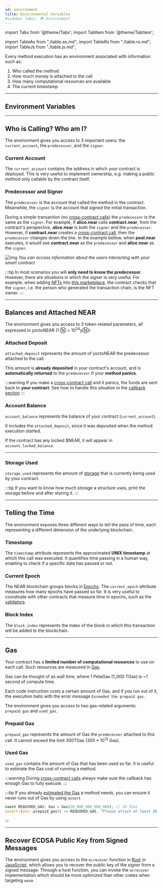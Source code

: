 ```yaml
---
id: environment
title: Environmental Variables
#sidebar_label: 🏞️ Environment
---
```


import Tabs from '@theme/Tabs';
import TabItem from '@theme/TabItem';

import TableAs from "./table.as.md";
import TableRs from "./table.rs.md";
import TableJs from "./table.js.md";

Every method execution has an environment associated with information such as:

1. Who called the method
2. How much money is attached to the call
3. How many computational resources are available
4. The current timestamp

---

## Environment Variables

<Tabs className="language-tabs" groupId="code-tabs">
  <TabItem value="🌐 JavaScript">
    <TableJs></TableJs>
  </TabItem>
  <TabItem value="🦀 Rust">
    <TableRs></TableRs>
  </TabItem>
  <TabItem value="🚀 AssemblyScript" >
    <TableAs></TableAs>
  </TabItem>
</Tabs>

---

## Who is Calling? Who am I?

The environment gives you access to 3 important users: the `current_account`, the `predecessor`, and the `signer`.

### Current Account

The `current_account` contains the address in which your contract is deployed. This is very useful to implement ownership, e.g. making a public method only callable by the contract itself.

### Predecessor and Signer

The `predecessor` is the account that called the method in the contract. Meanwhile, the `signer` is the account that _signed_ the initial transaction.

During a simple transaction (no [cross-contract calls](../crosscontract.md)) the `predecessor` is the same as the `signer`. For example, if **alice.near** calls **contract.near**, from the contract's perspective, **alice.near** is both the `signer` and the `predecessor`. However, if **contract.near** creates a [cross-contract call](../crosscontract.md), then the `predecessor` changes down the line. In the example bellow, when **pool.near** executes, it would see **contract.near** as the `predecessor` and **alice.near** as the `signer`.

![img](https://miro.medium.com/max/1400/1*LquSNOoRyXpITQF9ugsDpQ.png)
*You can access information about the users interacting with your smart contract*

:::tip
In most scenarios you will **only need to know the predecessor**. However, there are situations in which the signer is very useful. For example, when adding [NFTs](../../relevant-contracts/nft.md) into [this marketplace](https://github.com/near-examples/nft-tutorial/blob/7fb267b83899d1f65f1bceb71804430fab62c7a7/market-contract/src/nft_callbacks.rs#L42), the contract checks that the `signer`, i.e. the person who generated the transaction chain, is the NFT owner.
:::

---

## Balances and Attached NEAR
The environment gives you access to 3 token-related parameters, all expressed in yoctoNEAR (1 Ⓝ = 10<sup>24</sup>yⓃ):

### Attached Deposit
`attached_deposit` represents the amount of yoctoNEAR the predecessor attached to the call. 

This amount is **already deposited** in your contract's account, and is **automatically returned** to the `predecessor` if your **method panics**.

:::warning
If you make a [cross-contract call](../crosscontract.md) and it panics, the funds are sent back to **your contract**. See how to handle this situation in the [callback section](../crosscontract.md#failed-execution)
:::

### Account Balance

`account_balance` represents the balance of your contract (`current_account`).

It includes the `attached_deposit`, since it was deposited when the method execution started.

If the contract has any locked $NEAR, it will appear in `account_locked_balance`.

---

### Storage Used

`storage_used` represents the amount of [storage](../storage.md) that is currently being used by your contract.

:::tip
If you want to know how much storage a structure uses, print the storage before and after storing it.
:::

---

## Telling the Time

The environment exposes three different ways to tell the pass of time, each representing a different dimension of the underlying blockchain.

### Timestamp

The `timestamp` attribute represents the approximated **UNIX timestamp** at which this call was executed. It quantifies time passing in a human way, enabling to check if a specific date has passed or not.

### Current Epoch

The NEAR blockchain groups blocks in [Epochs](../../../1.concepts/basics/epoch.md). The `current_epoch` attribute measures how many epochs have passed so far. It is very useful to coordinate with other contracts that measure time in epochs, such as the [validators](../../../1.concepts/basics/validators.md).

### Block Index

The `block_index` represents the index of the block in which this transaction will be added to the blockchain.

---

## Gas

Your contract has a **limited number of computational resources** to use on each call. Such resources are measured in [Gas](/concepts/basics/transactions/gas).

Gas can be thought of as wall time, where 1 PetaGas (1_000 TGas) is ~1 second of compute time.

Each code instruction costs a certain amount of Gas, and if you run out of it, the execution halts with the error message `Exceeded the prepaid gas`.

The environment gives you access to two gas-related arguments: `prepaid_gas` and `used_gas`.

### Prepaid Gas
`prepaid_gas` represents the amount of Gas the `predecessor` attached to this call. It cannot exceed the limit 300TGas (300 * 10<sup>12</sup> Gas).

### Used Gas
`used_gas` contains the amount of Gas that has been used so far. It is useful to estimate the Gas cost of running a method.

:::warning
During [cross-contract calls](/develop/contracts/crosscontract) always make sure the callback has enough Gas to fully execute.
:::

:::tip
If you already [estimated the Gas](/concepts/basics/transactions/gas#accurate-estimates-with-automated-tests) a method needs, you can ensure it never runs out of Gas by using `assert`

<Tabs className="language-tabs" groupId="code-tabs">
  <TabItem value="🦀 Rust">

  ```rust
  const REQUIRED_GAS: Gas = Gas(20_000_000_000_000); // 20 TGas
  assert!(env::prepaid_gas() >= REQUIRED_GAS, "Please attach at least 20 TGas");
  ```
  </TabItem>
</Tabs>
:::

---

## Recover ECDSA Public Key from Signed Messages

The environment gives you access to the `ecrecover` function in [Rust](https://github.com/near/near-sdk-rs/blob/83df045aded3e1b14c372ebc36a53ca71cfb4f07/near-sdk/src/environment/env.rs#L370) or [JavaScript](https://github.com/near/near-sdk-js/blob/06c9ed68d8301814f872fccce5625a333b7ac68a/src/api.ts#L221), which allows you to recover the public key of the signer from a signed message. Through a host function, you can invoke the `ecrecover` implementation which should be more optimized than other crates when targeting `wasm`. 
